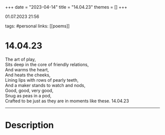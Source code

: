 +++
date = "2023-04-14"
title = "14.04.23"
themes = []
+++

01.07.2023 21:56

tags: #personal
links: [[poems]]

# 14.04.23
The art of play,  
Sits deep in the core of friendly relations,  
And warms the heart,  
And heats the cheeks,  
Lining lips with rows of pearly teeth,  
And a maker stands to watch and nods,  
Good, good, very good,  
Snug as peas in a pod,  
Crafted to be just as they are in moments like these.
14.04.23

---
# Description
